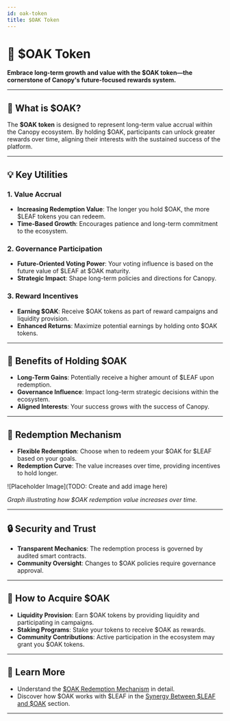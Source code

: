 ```yaml
---
id: oak-token
title: $OAK Token
---
```


# 🌳 $OAK Token

**Embrace long-term growth and value with the $OAK token—the cornerstone of Canopy's future-focused rewards system.**

---

## 🌟 **What is $OAK?**

The **$OAK token** is designed to represent long-term value accrual within the Canopy ecosystem. By holding $OAK, participants can unlock greater rewards over time, aligning their interests with the sustained success of the platform.

---

## 💡 **Key Utilities**

### **1. Value Accrual**

- **Increasing Redemption Value**: The longer you hold $OAK, the more $LEAF tokens you can redeem.
- **Time-Based Growth**: Encourages patience and long-term commitment to the ecosystem.

### **2. Governance Participation**

- **Future-Oriented Voting Power**: Your voting influence is based on the future value of $LEAF at $OAK maturity.
- **Strategic Impact**: Shape long-term policies and directions for Canopy.

### **3. Reward Incentives**

- **Earning $OAK**: Receive $OAK tokens as part of reward campaigns and liquidity provision.
- **Enhanced Returns**: Maximize potential earnings by holding onto $OAK tokens.

---

## 🚀 **Benefits of Holding $OAK**

- **Long-Term Gains**: Potentially receive a higher amount of $LEAF upon redemption.
- **Governance Influence**: Impact long-term strategic decisions within the ecosystem.
- **Aligned Interests**: Your success grows with the success of Canopy.

---

## 🔄 **Redemption Mechanism**

- **Flexible Redemption**: Choose when to redeem your $OAK for $LEAF based on your goals.
- **Redemption Curve**: The value increases over time, providing incentives to hold longer.

![Placeholder Image](TODO: Create and add image here)

*Graph illustrating how $OAK redemption value increases over time.*

---

## 🔒 **Security and Trust**

- **Transparent Mechanics**: The redemption process is governed by audited smart contracts.
- **Community Oversight**: Changes to $OAK policies require governance approval.

---

## 🎯 **How to Acquire $OAK**

- **Liquidity Provision**: Earn $OAK tokens by providing liquidity and participating in campaigns.
- **Staking Programs**: Stake your tokens to receive $OAK as rewards.
- **Community Contributions**: Active participation in the ecosystem may grant you $OAK tokens.

---

## 📖 **Learn More**

- Understand the [\$OAK Redemption Mechanism](../key-features/oak-redemption-mechanism.md) in detail.
- Discover how $OAK works with $LEAF in the [Synergy Between $LEAF and $OAK](synergy-between-leaf-and-oak.md) section.

---
